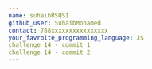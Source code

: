 ```yaml
---
name: suhaibRSQSI
github_user: SuhaibMohamed
contact: 788xxxxxxxxxxxxxxxx
your_favroite_programming_language: JS
challenge 14 - commit 1
challenge 14 - commit 2
---
```

